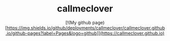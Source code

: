 <div align="center">

# callmeclover

[!(My github page)[https://img.shields.io/github/deployments/callmeclover/callmeclover.github.io/github-pages?label=Pages&logo=github]](https://callmeclover.github.io)
